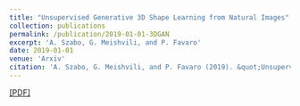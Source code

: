 ```yaml
---
title: "Unsupervised Generative 3D Shape Learning from Natural Images"
collection: publications
permalink: /publication/2019-01-01-3DGAN
excerpt: 'A. Szabo, G. Meishvili, and P. Favaro'
date: 2019-01-01
venue: 'Arxiv'
citation: 'A. Szabo, G. Meishvili, and P. Favaro (2019). &quot;Unsupervised Generative 3D Shape Learning from Natural Images.&quot; <i>Arxiv</i>.'
---
```


 [[PDF]](https://arxiv.org/pdf/1910.00287.pdf)

